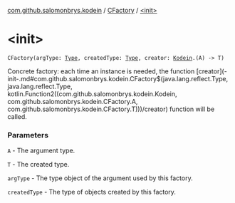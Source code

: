 [com.github.salomonbrys.kodein](../index.md) / [CFactory](index.md) / [&lt;init&gt;](.)

# &lt;init&gt;

`CFactory(argType: `[`Type`](http://docs.oracle.com/javase/6/docs/api/java/lang/reflect/Type.html)`, createdType: `[`Type`](http://docs.oracle.com/javase/6/docs/api/java/lang/reflect/Type.html)`, creator: `[`Kodein`](../-kodein/index.md)`.(A) -> T)`

Concrete factory: each time an instance is needed, the function [creator](-init-.md#com.github.salomonbrys.kodein.CFactory$<init>(java.lang.reflect.Type, java.lang.reflect.Type, kotlin.Function2((com.github.salomonbrys.kodein.Kodein, com.github.salomonbrys.kodein.CFactory.A, com.github.salomonbrys.kodein.CFactory.T)))/creator) function will be called.

### Parameters

`A` - The argument type.

`T` - The created type.

`argType` - The type object of the argument used by this factory.

`createdType` - The type of objects created by this factory.